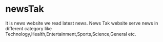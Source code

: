 # newsTak
It is news website  we read latest news.
News Tak website serve news in different category like Technology,Health,Entertainment,Sports,Science,General etc.
